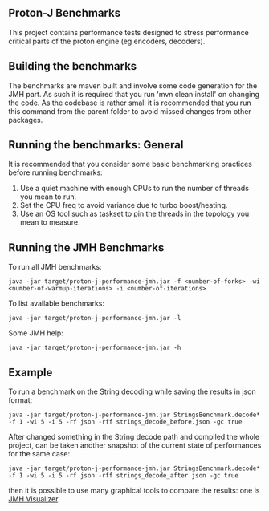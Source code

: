 Proton-J Benchmarks
-------
This project contains performance tests designed to stress performance critical parts of the proton engine 
(eg encoders, decoders).

Building the benchmarks
-------
The benchmarks are maven built and involve some code generation for the JMH part. As such it is required that you
run 'mvn clean install' on changing the code. As the codebase is rather small it is recommended that you run this
command from the parent folder to avoid missed changes from other packages.

Running the benchmarks: General
-------
It is recommended that you consider some basic benchmarking practices before running benchmarks:

 1. Use a quiet machine with enough CPUs to run the number of threads you mean to run.
 2. Set the CPU freq to avoid variance due to turbo boost/heating.
 3. Use an OS tool such as taskset to pin the threads in the topology you mean to measure.

Running the JMH Benchmarks
-----
To run all JMH benchmarks:

    java -jar target/proton-j-performance-jmh.jar -f <number-of-forks> -wi <number-of-warmup-iterations> -i <number-of-iterations>
To list available benchmarks:

    java -jar target/proton-j-performance-jmh.jar -l
Some JMH help:

    java -jar target/proton-j-performance-jmh.jar -h
    
Example
-----
To run a benchmark on the String decoding while saving the results in json format:

    java -jar target/proton-j-performance-jmh.jar StringsBenchmark.decode* -f 1 -wi 5 -i 5 -rf json -rff strings_decode_before.json -gc true
    
After changed something in the String decode path and compiled the whole project, can be taken 
another snapshot of the current state of performances for the same case:

    java -jar target/proton-j-performance-jmh.jar StringsBenchmark.decode* -f 1 -wi 5 -i 5 -rf json -rff strings_decode_after.json -gc true   

then it is possible to use many graphical tools to compare the results: one is [JMH Visualizer](http://jmh.morethan.io/). 
